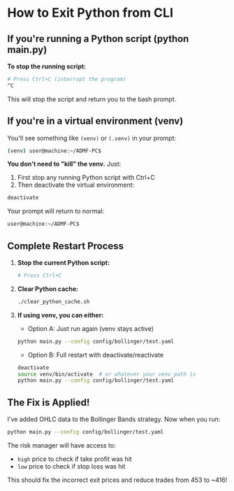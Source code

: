 # How to Exit Python from CLI

## If you're running a Python script (python main.py)

**To stop the running script:**
```bash
# Press Ctrl+C (interrupt the program)
^C
```

This will stop the script and return you to the bash prompt.

## If you're in a virtual environment (venv)

You'll see something like `(venv)` or `(.venv)` in your prompt:
```bash
(venv) user@machine:~/ADMF-PC$ 
```

**You don't need to "kill" the venv.** Just:

1. First stop any running Python script with Ctrl+C
2. Then deactivate the virtual environment:
```bash
deactivate
```

Your prompt will return to normal:
```bash
user@machine:~/ADMF-PC$ 
```

## Complete Restart Process

1. **Stop the current Python script:**
   ```bash
   # Press Ctrl+C
   ```

2. **Clear Python cache:**
   ```bash
   ./clear_python_cache.sh
   ```

3. **If using venv, you can either:**
   - Option A: Just run again (venv stays active)
   ```bash
   python main.py --config config/bollinger/test.yaml
   ```
   
   - Option B: Full restart with deactivate/reactivate
   ```bash
   deactivate
   source venv/bin/activate  # or whatever your venv path is
   python main.py --config config/bollinger/test.yaml
   ```

## The Fix is Applied!

I've added OHLC data to the Bollinger Bands strategy. Now when you run:
```bash
python main.py --config config/bollinger/test.yaml
```

The risk manager will have access to:
- `high` price to check if take profit was hit
- `low` price to check if stop loss was hit

This should fix the incorrect exit prices and reduce trades from 453 to ~416!